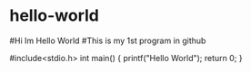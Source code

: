 # hello-world


#Hi Im Hello World 
#This is my 1st program in github

#include<stdio.h>
int main()
{
printf("Hello World");
return 0;
}
